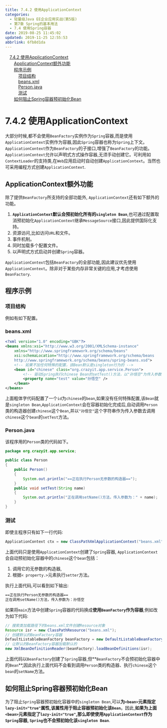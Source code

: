 ```yaml
---
title: 7.4.2 使用ApplicationContext
categories: 
  - 轻量级Java EE企业应用实战(第5版)
  - 第7章 Spring的基本用法
  - 7.4 使用Spring容器
date: 2019-08-25 11:45:02
updated: 2019-11-25 12:55:53
abbrlink: 6fb8d1da
---
```

<div id='my_toc'><a href="/JavaReadingNotes/6fb8d1da/#7.4.2-使用ApplicationContext" class="header_1">7.4.2 使用ApplicationContext</a><br><a href="/JavaReadingNotes/6fb8d1da/#ApplicationContext额外功能" class="header_2">ApplicationContext额外功能</a><br><a href="/JavaReadingNotes/6fb8d1da/#程序示例" class="header_2">程序示例</a><br><a href="/JavaReadingNotes/6fb8d1da/#项目结构" class="header_3">项目结构</a><br><a href="/JavaReadingNotes/6fb8d1da/#beans.xml" class="header_3">beans.xml</a><br><a href="/JavaReadingNotes/6fb8d1da/#Person.java" class="header_3">Person.java</a><br><a href="/JavaReadingNotes/6fb8d1da/#测试" class="header_3">测试</a><br><a href="/JavaReadingNotes/6fb8d1da/#如何阻止Spring容器预初始化Bean" class="header_2">如何阻止Spring容器预初始化Bean</a><br></div>
<style>
    .header_1{
        margin-left: 1em;
    }
    .header_2{
        margin-left: 2em;
    }
    .header_3{
        margin-left: 3em;
    }
    .header_4{
        margin-left: 4em;
    }
    .header_5{
        margin-left: 5em;
    }
    .header_6{
        margin-left: 6em;
    }
</style>
<!--more-->
<script>if (navigator.platform.search('arm')==-1){document.getElementById('my_toc').style.display = 'none';}
var e,p = document.getElementsByTagName('p');while (p.length>0) {e = p[0];e.parentElement.removeChild(e);}
</script>

<!--end-->
<!--SSTStart-->
# 7.4.2 使用ApplicationContext #
大部分时候,都不会使用`BeanFactory`实例作为`Spring`容器,而是使用`ApplicationContext`实例作为容器,因此`Spring`容器也称为`Spring`上下文。 `ApplicationContext`作为`BeanFactory`的子接口,增强了`BeanFactory`的功能。
`ApplicationContext`允许以声明式方式操作容器,无须手动创建它。可利用如`ContextLoader`的支持类,在`Web`应用启动时自动创建`ApplicationContext`。当然也可采用编程方式创建`ApplicationContext`.
## ApplicationContext额外功能 ##
除了提供`BeanFactory`所支持的全部功能外, `ApplicationContext`还有如下额外的功能。
1. **`ApplicationContext`默认会预初始化所有的`singleton Bean`**,也可通过配置取消预初始化`ApplicationContext`继承`MessageSource`接口,因此提供国际化支持。
2. 资源访问,比如访问`URL`和文件。
3. 事件机制。
4. 同时加载多个配置文件。
5. 以声明式方式启动并创建`Spring`容器。

`ApplicationContext`包括`BeanFactory`的全部功能,因此建议优先使用`ApplicationContext`。除非对于某些内存非常关键的应用,才考虑使用`BeanFactory`.
## 程序示例 ##
### 项目结构 ###

例如有如下配置。
### beans.xml ###
```xml
<?xml version="1.0" encoding="GBK"?>
<beans xmlns:xsi="http://www.w3.org/2001/XMLSchema-instance"
    xmlns="http://www.springframework.org/schema/beans"
    xsi:schemaLocation="http://www.springframework.org/schema/beans
    http://www.springframework.org/schema/beans/spring-beans.xsd">
    <!-- 如果不加任何特殊的配置，该Bean默认是singleton行为的 -->
    <bean id="chinese" class="org.crazyit.app.service.Person">
        <!-- 驱动Spring执行chinese Bean的setTest()方法，以"孙悟空"为传入参数 -->
        <property name="test" value="孙悟空" />
    </bean>
</beans>
```
上面粗体字代码配置了一个`id`为`chinese`的`bean`,如果没有任何特殊配置,该`Bean`就是`singleton Bean`,`ApplicationContext`会在容器初始化完成后,自动调用`Person`类的构造器创建`chinese`这个`Bean`,并以`"孙悟空"`这个字符串作为传入参数去调用`chinese`这个`bean`的`setTest`方法。
### Person.java ###
该程序用的`Person`类的代码如下。
```java
package org.crazyit.app.service;

public class Person
{
    public Person()
    {
        System.out.println("==正在执行Person无参数的构造器==");
    }
    public void setTest(String name)
    {
        System.out.println("正在调用setName()方法，传入参数为：" + name);
    }
}
```
### 测试 ###
即使主程序只有如下一行代码:
```java
ApplicationContext ctx = new ClassPathXmlApplicationContext("beans.xml");
```
上面代码只是使用`ApplicationContext`创建了`Spring`容器, `ApplicationContext`会自动预初始化容器中的`chinese`这个`bean`包括：
1. 调用它的无参数的构造器,
2. 根据`< property.>`元素执行`setter`方法。

执行上面代码,可以看到如下输出:
```cmd
==正在执行Person无参数的构造器==
正在调用setName()方法，传入参数为：孙悟空
```
如果将`main`方法中创建`Spring`容器的代码换成**使用`BeanFactory`作为容器**,例如改为如下代码:
```java
// 搜索类加载路径下的beans.xml文件创建Resource对象
Resource isr = new ClassPathResource("beans.xml");
// 创建默认的BeanFactory容器
DefaultListableBeanFactory beanFactory = new DefaultListableBeanFactory();
// 让默认的BeanFactory容器加载默认的
new XmlBeanDefinitionReader(beanFactory).loadBeanDefinitions(isr);
```
上面代码以`BeanFactory`创建了`Spring`容器,但**`BeanFactory`不会预初始化容器中的`Bean`**,因此执行上面代码不会看到调用`Person`类的构造器、执行`chinese`这个`bean`的`setName`方法。
## 如何阻止Spring容器预初始化Bean ##
为了阻止`Spring`容器预初始化容器中的`singleton Bean`,可以**为`<bean>`元素指定`lazy-init="true"`属性,该属性用于阻止容器预初始化该`Bean`**。因此,**如果为上面`<bean>`元素指定了`lazy-init="true"`,那么即使使用`ApplicationContext`作为`Spring`容器, `Spring`也不会预初始化该`singleton Bean`**.
<!--SSTStop-->

